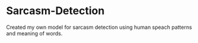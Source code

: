 # Sarcasm-Detection
Created my own model for sarcasm detection using human speach patterns and meaning of words.
